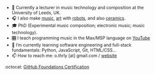 - 🏢 Currently a lecturer in music technology and composition at the University of Leeds, UK.
- 🎧 I also make [music](https://lineimprint.bandcamp.com/album/percussion-studies), [art](https://www.instagram.com/ot.x.y/) with [robots](https://github.com/thrly/plotter), and also [ceramics](https://www.instagram.com/oliver_thurley).
- 🎓 PhD (Experimental music composition; electronic music; music technology).
- 🎛️ I teach programming music in the Max/MSP language on [YouTube](https://www.youtube.com/oliverthurleymusic)
- 🌱 I’m currently learning software engineering and full-stack fundamentals: Python, JavaScript, Git, HTML/CSS...
- 📫 How to reach me: o.thrly \[at] gmail.com / [website](https://thrly.github.io/)

:octocat: [GitHub Foundations Certification](https://www.credly.com/badges/8f2ca183-49d2-426a-8483-cbdb8f4efdbd/public_url)
